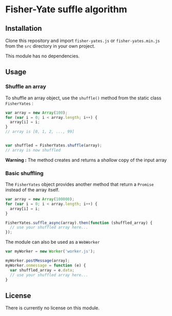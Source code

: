 # Fisher-Yate suffle algorithm


## Installation

Clone this repository and import `fisher-yates.js` or `fisher-yates.min.js` from the `src` directory in your own project.

This module has no dependencies.


## Usage

### Shuffle an array

To shuffle an array object, use the `shuffle()` method from the static class `FisherYates` :

```js
var array = new Array(100);
for (var i = 0; i < array.length; i++) {
  array[i] = i;
}
// array is [0, 1, 2, ..., 99]


var shuffled = FisherYates.shuffle(array);
// array is now shuffled
```

**Warning :** The method creates and returns a *shallow* copy of the input array

### Basic shuffling

The `FisherYates` object provides another method that return a `Promise` instead of the array itself.

```js
var array = new Array(100000);
for (var i = 0; i < array.length; i++) {
  array[i] = i;
}

FisherYates.suffle_async(array).then(function (shuffled_array) {
  // use your shuffled array here...
});
```


The module can also be used as a `WebWorker`

```js
var myWorker = new Worker('worker.js');

myWorker.postMessage(array);
myWorker.onmessage = function (e) {
  var shuffled_array = e.data;
  // use your shuffled array here...
}
```


## License

There is currently no license on this module.

